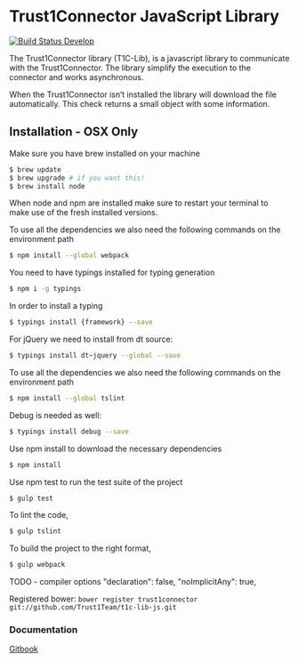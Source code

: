 # Trust1Connector JavaScript Library
[![Build Status Develop](https://travis-ci.com/Trust1Team/t1c-lib-js.svg?branch=develop&token=eUEn2WqVpepdMsSFZWqZ)](https://travis-ci.com/Trust1Team/t1c-lib-js)

The Trust1Connector library (T1C-Lib), is a javascript library to communicate with the Trust1Connector. The library simplify the execution to the connector and works asynchronous.

When the Trust1Connector isn’t installed the library will download the file automatically. This check returns a small object with some information.

## Installation - OSX Only
Make sure you have brew installed on your machine
```bash
$ brew update
$ brew upgrade # if you want this!
$ brew install node
```
When node and npm are installed make sure to restart your terminal to make use of the fresh installed versions.

To use all the dependencies we also need the following commands on the environment path
```bash
$ npm install --global webpack
```

You need to have typings installed for typing generation
```bash
$ npm i -g typings
```

In order to install a typing
```bash
$ typings install {framework} --save
```

For jQuery we need to install from dt source:
```bash
$ typings install dt~jquery --global --save
```

To use all the dependencies we also need the following commands on the environment path
```bash
$ npm install --global tslint
```

Debug is needed as well:
```bash
$ typings install debug --save
```

Use npm install to download the necessary dependencies
```bash
$ npm install
```

Use npm test to run the test suite of the project
```bash
$ gulp test
```

To lint the code,
```bash
$ gulp tslint
```

To build the project to the right format,
```bash
$ gulp webpack
```

TODO - compiler options
"declaration": false,
"noImplicitAny": true,

Registered bower:
`bower register trust1connector git://github.com/Trust1Team/t1c-lib-js.git`

### Documentation ###
[Gitbook](https://www.gitbook.com/book/t1t/t1c-js-guide/details) 
